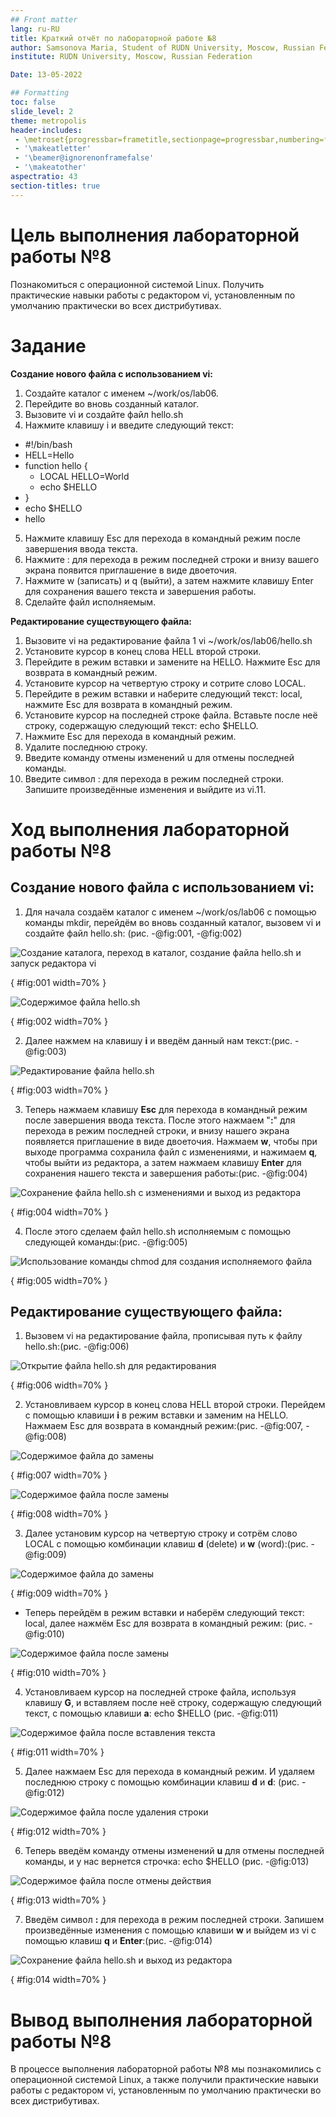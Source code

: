 ```yaml
---
## Front matter
lang: ru-RU
title: Краткий отчёт по лабораторной работе №8
author: Samsonova Maria, Student of RUDN University, Moscow, Russian Federation
institute: RUDN University, Moscow, Russian Federation

Date: 13-05-2022

## Formatting
toc: false
slide_level: 2
theme: metropolis
header-includes: 
 - \metroset{progressbar=frametitle,sectionpage=progressbar,numbering=fraction}
 - '\makeatletter'
 - '\beamer@ignorenonframefalse'
 - '\makeatother'
aspectratio: 43
section-titles: true
---
```

# Цель выполнения лабораторной работы №8

Познакомиться с операционной системой Linux. Получить практические навыки работы с редактором vi, установленным по умолчанию практически во всех дистрибутивах.

# Задание

**Создание нового файла с использованием vi:**

1. Создайте каталог с именем ~/work/os/lab06.
2. Перейдите во вновь созданный каталог.
3. Вызовите vi и создайте файл hello.sh
4. Нажмите клавишу i и введите следующий текст:
- #!/bin/bash
- HELL=Hello
- function hello {
   - LOCAL HELLO=World
   - echo $HELLO
- }
- echo $HELLO
- hello
5. Нажмите клавишу Esc для перехода в командный режим после завершения ввода
текста.
6. Нажмите : для перехода в режим последней строки и внизу вашего экрана появится
приглашение в виде двоеточия.
7. Нажмите w (записать) и q (выйти), а затем нажмите клавишу Enter для сохранения
вашего текста и завершения работы.
8. Сделайте файл исполняемым.

**Редактирование существующего файла:**

1. Вызовите vi на редактирование файла
1 vi ~/work/os/lab06/hello.sh
2. Установите курсор в конец слова HELL второй строки.
3. Перейдите в режим вставки и замените на HELLO. Нажмите Esc для возврата в командный режим.
4. Установите курсор на четвертую строку и сотрите слово LOCAL.
5. Перейдите в режим вставки и наберите следующий текст: local, нажмите Esc для
возврата в командный режим.
6. Установите курсор на последней строке файла. Вставьте после неё строку, содержащую
следующий текст: echo $HELLO.
7. Нажмите Esc для перехода в командный режим.
8. Удалите последнюю строку.
9. Введите команду отмены изменений u для отмены последней команды.
10. Введите символ : для перехода в режим последней строки. Запишите произведённые
изменения и выйдите из vi.11. 

# Ход выполнения лабораторной работы №8

## Создание нового файла с использованием vi:

1. Для начала создаём каталог с именем ~/work/os/lab06 с помощью команды mkdir, перейдём во вновь созданный каталог, вызовем vi и создайте файл hello.sh: (рис. -@fig:001, -@fig:002)

![Создание каталога, переход в каталог, создание файла hello.sh и запуск редактора vi](image/1.png)

{ #fig:001 width=70% }

![Содержимое файла hello.sh](image/2.png)

{ #fig:002 width=70% }


2. Далее нажмем на клавишу **i** и введём данный нам текст:(рис. -@fig:003)

![Редактирование файла hello.sh](image/3.png)

{ #fig:003 width=70% }

3. Теперь нажмаем клавишу **Esc** для перехода в командный режим после завершения ввода
текста. После этого нажмаем "**:**" для перехода в режим последней строки, и внизу нашего экрана появляется приглашение в виде двоеточия. Нажмаем **w**, чтобы при выходе программа сохранила файл с изменениями, и нажимаем **q**, чтобы выйти из редактора, а затем нажмаем клавишу **Enter** для сохранения нашего текста и завершения работы:(рис. -@fig:004)

![Сохранение файла hello.sh с изменениями и выход из редактора](image/4.png)

{ #fig:004 width=70% }

4. После этого сделаем файл hello.sh исполняемым с помощью следующей команды:(рис. -@fig:005)

![Использование команды chmod для создания исполняемого файла](image/5.png)

{ #fig:005 width=70% }

## Редактирование существующего файла:

1. Вызовем vi на редактирование файла, прописывая путь к файлу hello.sh:(рис. -@fig:006)

![Открытие файла hello.sh для редактирования](image/6.png)

{ #fig:006 width=70% }

2. Установливаем курсор в конец слова HELL второй строки. Перейдем с помощью клавиши **i** в режим вставки и заменим на HELLO. Нажмаем Esc для возврата в командный режим:(рис. -@fig:007, -@fig:008)

![Содержимое файла до замены](image/7.png)

{ #fig:007 width=70% } 

![Содержимое файла после замены](image/8.png)

{ #fig:008 width=70% } 

3. Далее установим курсор на четвертую строку и сотрём слово LOCAL с помощью комбинации клавиш **d** (delete) и **w** (word):(рис. -@fig:009)

![Содержимое файла до замены](image/9.png)

{ #fig:009 width=70% } 

-  Теперь перейдём в режим вставки и наберём следующий текст: local, далее нажмём Esc для
возврата в командный режим: (рис. -@fig:010)

![Содержимое файла после замены](image/10.png)

{ #fig:010 width=70% } 

4. Установливаем курсор на последней строке файла, используя клавишу **G**, и вставляем после неё строку, содержащую следующий текст, с помощью клавиши **a**: echo $HELLO (рис. -@fig:011)

![Содержимое файла после вставления текста](image/11.png)

{ #fig:011 width=70% } 

5. Далее нажмаем Esc для перехода в командный режим. И удаляем последнюю строку с помощью комбинации клавиш **d** и **d**: (рис. -@fig:012)

![Содержимое файла после удаления строки](image/12.png)

{ #fig:012 width=70% } 

6. Теперь введём команду отмены изменений **u** для отмены последней команды, и у нас вернется строчка: echo $HELLO (рис. -@fig:013)

![Содержимое файла после отмены действия](image/13.png)

{ #fig:013 width=70% } 

7. Введём символ **:** для перехода в режим последней строки. Запишем произведённые
изменения с помощью клавиши **w** и выйдем из vi с помощью клавиш **q** и **Enter**:(рис. -@fig:014)

![Сохранение файла hello.sh и выход из редактора](image/14.png)

{ #fig:014 width=70% } 


# Вывод выполнения лабораторной работы №8

В процессе выполнения лабораторной работы №8 мы познакомились с операционной системой Linux, а также получили практические навыки работы с редактором vi, установленным по умолчанию практически во всех дистрибутивах.

